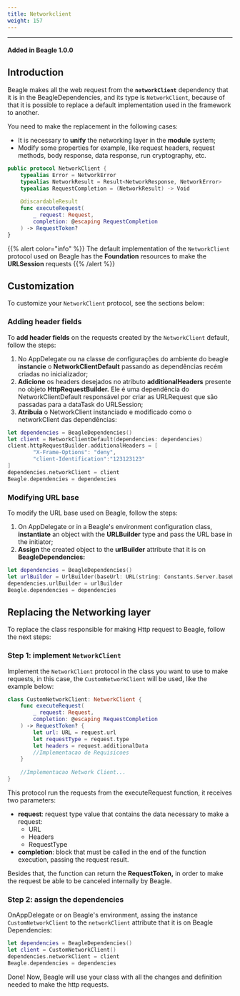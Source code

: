 ```yaml
---
title: Networkclient
weight: 157
---
```


---

#### Added in Beagle 1.0.0

## Introduction 

Beagle makes all the web request from the **`networkClient`** dependency that it is in the BeagleDependencies, and its type is `NetworkClient`, because of that it is possible to replace a default implementation used in the framework to another.

You need to make the replacement in the following cases:

* It is necessary to **unify** the networking layer in the **module** system; 
* Modify some properties for example, like request headers, request methods, body response, data response,  run cryptography, etc. 

```swift
public protocol NetworkClient {
    typealias Error = NetworkError
    typealias NetworkResult = Result<NetworkResponse, NetworkError>
    typealias RequestCompletion = (NetworkResult) -> Void
 
    @discardableResult
    func executeRequest(
        _ request: Request,
        completion: @escaping RequestCompletion
    ) -> RequestToken?
}
```

{{% alert color="info" %}}
The default implementation of the `NetworkClient` protocol used on Beagle has the **Foundation** resources to make the **URLSession** requests
{{% /alert %}}

## **Customization**

To customize your `NetworkClient` protocol, see the sections below:

### **Adding header fields**

To **add header fields**  on the requests created by the `NetworkClient` default, follow the steps:  

1. No AppDelegate ou na classe de configurações do ambiente do beagle **instancie** o **NetworkClientDefault** passando as dependências recém criadas no inicializador;
2. **Adicione** os headers desejados no atributo **additionalHeaders** presente no objeto **HttpRequestBuilder.** Ele é uma dependência do NetworkClientDefault responsável por criar as URLRequest que são passadas para a dataTask do URLSession;
3. **Atribuia** o NetworkClient instanciado e modificado como o networkClient das dependências:

```swift
let dependencies = BeagleDependencies()
let client = NetworkClientDefault(dependencies: dependencies)
client.httpRequestBuilder.additionalHeaders = [
        "X-Frame-Options": "deny", 
        "client-Identification":"123123123"
]
dependencies.networkClient = client
Beagle.dependencies = dependencies
```

### Modifying URL base

To modify the URL base used on Beagle, follow the steps: 

1. On AppDelegate or in a Beagle's environment configuration class, **instantiate** an object with the **URLBuilder** type and pass the URL base in the initiator; 
2. **Assign** the created object to the **urlBuilder** attribute that it is on **BeagleDependencies:**  

```swift
let dependencies = BeagleDependencies()
let urlBuilder = UrlBuilder(baseUrl: URL(string: Constants.Server.baseURL))
dependencies.urlBuilder = urlBuilder
Beagle.dependencies = dependencies
```

## **Replacing the Networking layer**

To replace the class responsible for making Http request to Beagle, follow the next steps:

### **Step 1: implement `NetworkClient`**

Implement the `NetworkClient` protocol in the class you want to use to make requests, in this case, the `CustomNetworkClient` will be used, like the example below:

```swift
class CustomNetworkClient: NetworkClient {
    func executeRequest(
        _ request: Request, 
        completion: @escaping RequestCompletion
    ) -> RequestToken? {
        let url: URL = request.url
        let requestType = request.type
        let headers = request.additionalData
        //Implementacao de Requisicoes
    }
    
    //Implementacao Network Client...
}
```

This protocol run the requests from the executeRequest function, it receives two parameters:

* **request**: request type value that contains the data necessary to make a request:
  * URL
  * Headers
  * RequestType
* **completion**:  block that must be called in the end of the function execution, passing the request result.

Besides that, the function can return the **RequestToken,** in order to make the request be able to be canceled internally by Beagle.

### **Step 2:**  assign the dependencies 

OnAppDelegate or on Beagle's environment, assing the instance `CustomNetworkClient`  to the `networkClient` attribute that it is on Beagle Dependencies:

```swift
let dependencies = BeagleDependencies()
let client = CustomNetworkClient()
dependencies.networkClient = client
Beagle.dependencies = dependencies
```

Done! Now, Beagle will use your class with all the changes and definition needed to make the http requests.
